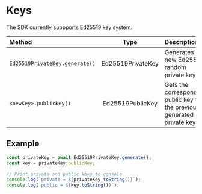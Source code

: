 # Keys

The SDK currently suppports Ed25519 key system. 

| **Method** | Type | Description |
| :--- | :---: | :--- |
| `Ed25519PrivateKey.generate()` | Ed25519PrivateKey | Generates a new Ed25519 random private key |
| `<newKey>.publicKey()` | Ed25519PublicKey | Gets the corresponding public key to the previously generated private key |

## Example <a id="example"></a>

```javascript
const privateKey = await Ed25519PrivateKey.generate();
const key = privateKey.publicKey;

// Print private and public keys to console
console.log(`private = ${privateKey.toString()}`);
console.log(`public = ${key.toString()}`);
```

